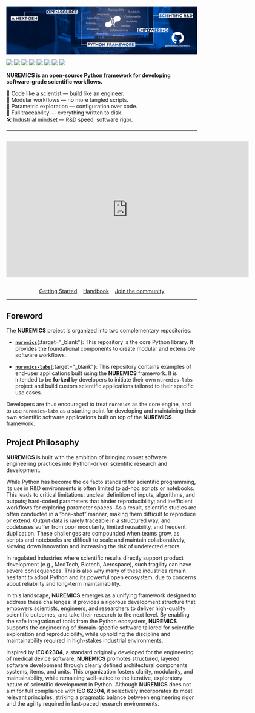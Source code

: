 #

<a href="https://github.com/nuremics"
   target="_blank"
   rel="noopener noreferrer">
  <img src="images/banner.jpg"
       style="margin-bottom: 0.5rem; display: block;">
</a>
<p align="left">
  <img src="https://img.shields.io/badge/Python-3.9+-ffcd3b?style=flat&logo=python&logoColor=white" />
  <img src="https://img.shields.io/badge/attrs-22.1.0+-000000?style=flat" />
  <img src="https://img.shields.io/badge/Pandas-2.1.1+-0b0153?style=flat&logo=pandas&logoColor=white" />
  <img src="https://img.shields.io/badge/NumPy-1.26.0+-4dabcf?style=flat&logo=numpy&logoColor=white" />
  <img src="https://img.shields.io/badge/termcolor-1.1.0+-0dbc5a?style=flat" />
  <img src="https://img.shields.io/badge/GitPython-3.1.0+-f05030?style=flat&logo=git&logoColor=white" />
  <img src="https://img.shields.io/badge/pytest-8.1.1+-009fe3?style=flat&logo=pytest&logoColor=white" />
  <a href="https://nuremics.github.io/coverage"
     target="_blank"
     rel="noopener noreferrer">
    <img src="https://img.shields.io/badge/Coverage-84%25-magenta?style=flat"/>
  </a>
</p>

**NUREMICS is an open-source Python framework for developing software-grade scientific workflows.**

🧠 Code like a scientist — build like an engineer.<br>
🧩 Modular workflows — no more tangled scripts.<br>
🧪 Parametric exploration — configuration over code.<br>
💾 Full traceability — everything written to disk.<br>
🛠️ Industrial mindset — R&D speed, software rigor.

---

<div style="text-align: center; margin-top: 2em;">
  <iframe width="640" height="360"
          src="https://www.youtube.com/embed/GbbZldfJHy0?autoplay=1&loop=1&playlist=GbbZldfJHy0&mute=1"
          frameborder="0"
          allow="autoplay"
          allowfullscreen>
  </iframe>
</div>

<div style="display: flex; justify-content: center; gap: 1rem; flex-wrap: wrap; margin-top: 1.5rem;">
  <a href="getting-started/"
     class="md-button md-button--primary">
    Getting Started
  </a>
  <a href="handbook/"
     class="md-button md-button--primary">
    Handbook
  </a>
  <a href="https://www.suffisciens.com/nuremics/discord"
     target="_blank"
     rel="noopener noreferrer"
     class="md-button md-button--primary">
    Join the community
  </a>
</div>

---

## Foreword

The **NUREMICS** project is organized into two complementary repositories:

- [**`nuremics`**](https://github.com/nuremics/nuremics){:target="_blank"}: This repository is the core Python library. It provides the foundational components to create modular and extensible software workflows.

- [**`nuremics-labs`**](https://github.com/nuremics/nuremics-labs){:target="_blank"}:
This repository contains examples of end-user applications built using the **NUREMICS** framework. It is intended to be **forked** by developers to initiate their own `nuremics-labs` project and build custom scientific applications tailored to their specific use cases.

Developers are thus encouraged to treat `nuremics` as the core engine, and to use `nuremics-labs` as a starting point for developing and maintaining their own scientific software applications built on top of the **NUREMICS** framework.

## Project Philosophy

**NUREMICS** is built with the ambition of bringing robust software engineering practices into Python-driven scientific research and development.

While Python has become the de facto standard for scientific programming, its use in R&D environments is often limited to ad-hoc scripts or notebooks. This leads to critical limitations: unclear definition of inputs, algorithms, and outputs; hard-coded parameters that hinder reproducibility; and inefficient workflows for exploring parameter spaces. As a result, scientific studies are often conducted in a “one-shot” manner, making them difficult to reproduce or extend. Output data is rarely traceable in a structured way, and codebases suffer from poor modularity, limited reusability, and frequent duplication. These challenges are compounded when teams grow, as scripts and notebooks are difficult to scale and maintain collaboratively, slowing down innovation and increasing the risk of undetected errors.

In regulated industries where scientific results directly support product development (e.g., MedTech, Biotech, Aerospace), such fragility can have severe consequences. This is also why many of these industries remain hesitant to adopt Python and its powerful open ecosystem, due to concerns about reliability and long-term maintainability.

In this landscape, **NUREMICS** emerges as a unifying framework designed to address these challenges: it provides a rigorous development structure that empowers scientists, engineers, and researchers to deliver high-quality scientific outcomes, and take their research to the next level. By enabling the safe integration of tools from the Python ecosystem, **NUREMICS** supports the engineering of domain-specific software tailored for scientific exploration and reproducibility, while upholding the discipline and maintainability required in high-stakes industrial environments.

Inspired by **IEC 62304**, a standard originally developed for the engineering of medical device software, **NUREMICS** promotes structured, layered software development through clearly defined architectural components: systems, items, and units. This organization fosters clarity, modularity, and maintainability, while remaining well-suited to the iterative, exploratory nature of scientific development in Python. Although **NUREMICS** does not aim for full compliance with **IEC 62304**, it selectively incorporates its most relevant principles, striking a pragmatic balance between engineering rigor and the agility required in fast-paced research environments.